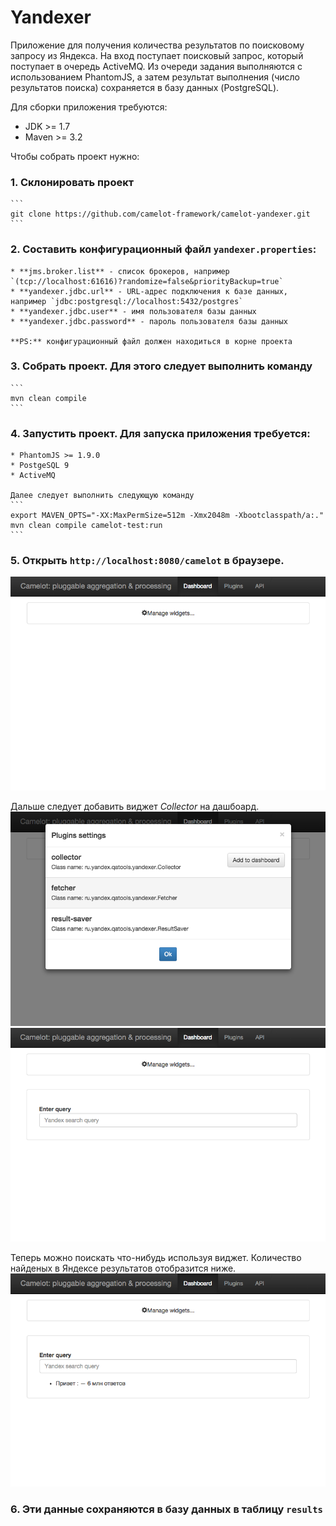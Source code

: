 Yandexer
===
Приложение для получения количества результатов по поисковому запросу из Яндекса.
На вход поступает поисковый запрос, который поступает в очередь ActiveMQ. Из очереди
задания выполняются с использованием PhantomJS, а затем результат выполнения (число результатов поиска)
сохраняется в базу данных (PostgreSQL).

Для сборки приложения требуются:
* JDK >= 1.7
* Maven >= 3.2

Чтобы собрать проект нужно:

### 1. Склонировать проект
    ```
    git clone https://github.com/camelot-framework/camelot-yandexer.git
    ```

### 2. Составить конфигурационный файл `yandexer.properties`:

    * **jms.broker.list** - список брокеров, например `(tcp://localhost:61616)?randomize=false&priorityBackup=true`
    * **yandexer.jdbc.url** - URL-адрес подключения к базе данных, например `jdbc:postgresql://localhost:5432/postgres`
    * **yandexer.jdbc.user** - имя пользователя базы данных
    * **yandexer.jdbc.password** - пароль пользователя базы данных

    **PS:** конфигурационный файл должен находиться в корне проекта

### 3. Собрать проект. Для этого следует выполнить команду
    ```
    mvn clean compile
    ```
### 4. Запустить проект. Для запуска приложения требуется:
    * PhantomJS >= 1.9.0
    * PostgeSQL 9
    * ActiveMQ

    Далее следует выполнить следующую команду
    ```
    export MAVEN_OPTS="-XX:MaxPermSize=512m -Xmx2048m -Xbootclasspath/a:."
    mvn clean compile camelot-test:run
    ```
### 5. Открыть `http://localhost:8080/camelot` в браузере.
![](img/camelot-start-page.png)

Дальше следует добавить виджет *Collector* на дашбоард.
![](img/camelot-dashboard-settings.png)
![](img/collector-widget.png)

Теперь можно поискать что-нибудь используя виджет. Количество найденых в Яндексе результатов отобразится ниже.
![](img/collector-widget-results.png)

### 6. Эти данные сохраняются в базу данных в таблицу `results`

